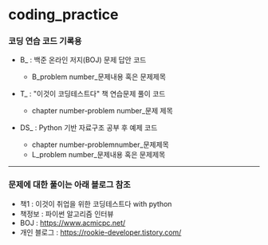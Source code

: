 # coding_practice
### 코딩 연습 코드 기록용
+ B_ : 백준 온라인 저지(BOJ) 문제 답안 코드
  + B_problem number_문제내용 혹은 문제제목

+ T_ : "이것이 코딩테스트다" 책 연습문제 풀이 코드
  + chapter number-problem number_문제 제목

+ DS_ : Python 기반 자료구조 공부 후 예제 코드
  + chapter number-problemnumber_문제제목
  + L_problem number_문제내용 혹은 문제제목
--------------------------

### 문제에 대한 풀이는 아래 블로그 참조
+ 책1 : 이것이 취업을 위한 코딩테스트다 with python
+ 책정보 : 파이썬 알고리즘 인터뷰
+ BOJ : https://www.acmicpc.net/
+ 개인 블로그 : https://rookie-developer.tistory.com/
